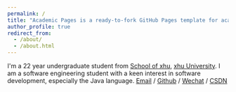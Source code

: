 ```yaml
---
permalink: /
title: "Academic Pages is a ready-to-fork GitHub Pages template for academic personal websites"
author_profile: true
redirect_from: 
  - /about/
  - /about.html
---
```


I'm a 22 year undergraduate student from [School of xhu](http://www.xhu.edu.cn/), [xhu University](http://www.xhu.edu.cn/). I am a software engineering student with a keen interest in software development, especially the Java language.
[Email](3345246070@qq.com) / [Github](https://github.com/ljc5665) / [Wechat](../images/wechat.jpg) / [CSDN](https://blog.csdn.net/chenxuyuanli?spm=1011.2480.3001.5343)


